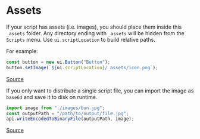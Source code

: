 # Assets

<!-- TODO: Link to `ui.scriptLocation` -->

If your script has assets (i.e. images), you should place them inside this `_assets` folder. Any directory ending with `_assets` will be hidden from the `Scripts` menu. Use `ui.scriptLocation` to build relative paths.

For example:

```js
const button = new ui.Button("Button");
button.setImage(`${ui.scriptLocation}/_assets/icon.png`);
```

[Source](https://docs.cavalry.scenegroup.co/tech-info/scripting/script-uis)

If you only want to distribute a single script file, you can import the image as `base64` and save it to disk on runtime.

```js
import image from "./images/bun.jpg";
const outputPath = "/path/to/output/file.jpg";
api.writeEncodedToBinaryFile(outputPath, image);
```

[Source](https://docs.cavalry.scenegroup.co/tech-info/scripting/api-module#writeencodedtobinaryfilestringfilepath-stringcontent---bool)

